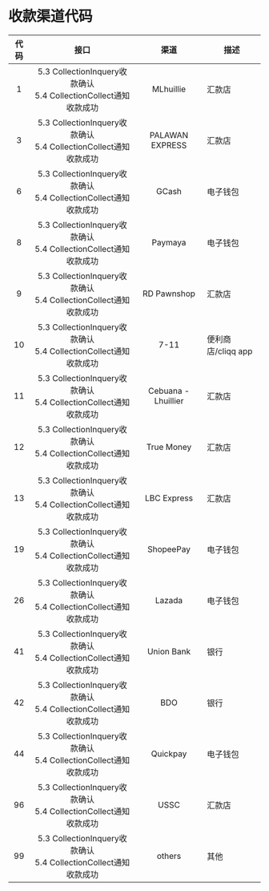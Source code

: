 # 收款渠道代码

| 代码                       |   接口    | 渠道    |描述|
| :-------------------------: | :----------------------------------------: |:-----:| --------------------------------| 
|1|5.3 CollectionInquery收款确认 <br> 5.4 CollectionCollect通知收款成功|MLhuillie| 汇款店|
|3|5.3 CollectionInquery收款确认 <br> 5.4 CollectionCollect通知收款成功|PALAWAN EXPRESS| 汇款店|  
|6|5.3 CollectionInquery收款确认 <br> 5.4 CollectionCollect通知收款成功|GCash|电子钱包|  
|8|5.3 CollectionInquery收款确认 <br> 5.4 CollectionCollect通知收款成功|Paymaya|电子钱包|
|9|5.3 CollectionInquery收款确认 <br> 5.4 CollectionCollect通知收款成功|RD Pawnshop|汇款店|
|10|5.3 CollectionInquery收款确认 <br> 5.4 CollectionCollect通知收款成功|7-11|便利商店/cliqq app|
|11|5.3 CollectionInquery收款确认 <br> 5.4 CollectionCollect通知收款成功|Cebuana - Lhuillier|汇款店|
|12|5.3 CollectionInquery收款确认 <br> 5.4 CollectionCollect通知收款成功|True Money|汇款店|
|13|5.3 CollectionInquery收款确认 <br> 5.4 CollectionCollect通知收款成功|LBC Express|汇款店|
|19|5.3 CollectionInquery收款确认 <br> 5.4 CollectionCollect通知收款成功|ShopeePay|电子钱包|
|26|5.3 CollectionInquery收款确认 <br> 5.4 CollectionCollect通知收款成功|Lazada|电子钱包|
|41|5.3 CollectionInquery收款确认 <br> 5.4 CollectionCollect通知收款成功|Union Bank|银行|
|42|5.3 CollectionInquery收款确认 <br> 5.4 CollectionCollect通知收款成功|BDO|银行|
|44|5.3 CollectionInquery收款确认 <br> 5.4 CollectionCollect通知收款成功|Quickpay|电子钱包|
|96|5.3 CollectionInquery收款确认 <br> 5.4 CollectionCollect通知收款成功|USSC|汇款店|
|99|5.3 CollectionInquery收款确认 <br> 5.4 CollectionCollect通知收款成功|others|其他|

